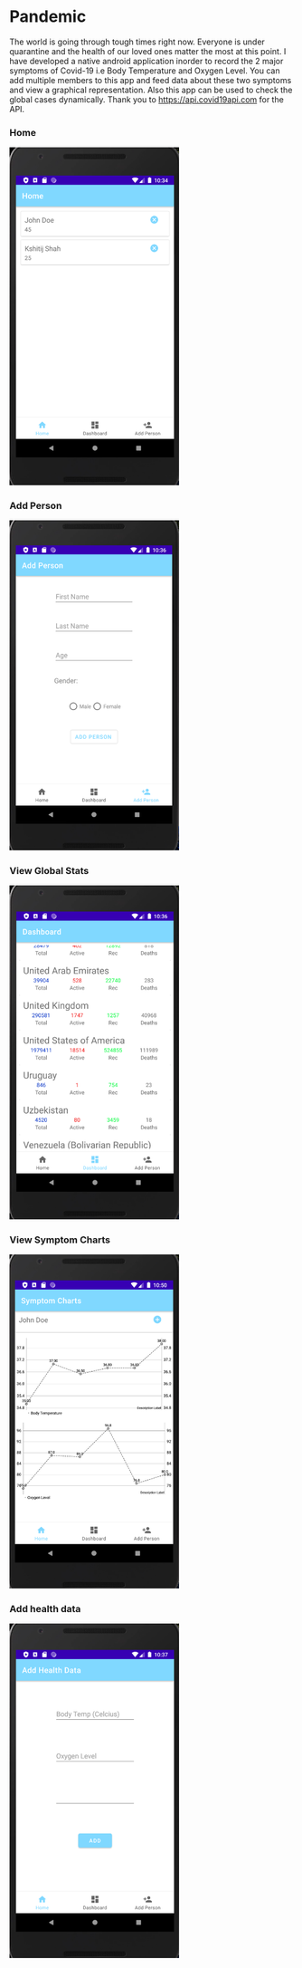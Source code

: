 # Pandemic
The world is going through tough times right now. Everyone is under quarantine and the health of our loved ones matter the most at this point. I have developed a native android application inorder to record the 2 major symptoms of Covid-19 i.e Body Temperature and Oxygen Level. You can add multiple members to this app and feed data about these two symptoms and view a graphical representation. Also this app can be used to check the global cases dynamically. Thank you to https://api.covid19api.com for the API. 

### Home

<img src = "/Screenshots/home.png" width = 300>

### Add Person
<img src = "/Screenshots/add.png" width = 300>

### View Global Stats
<img src = "/Screenshots/stats.png" width = 300>

### View Symptom Charts
<img src = "/Screenshots/charts.png" width = 300>

### Add health data
<img src = "/Screenshots/health.png" width = 300>


